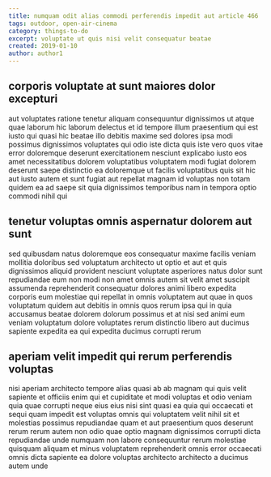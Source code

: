 ```yaml
---
title: numquam odit alias commodi perferendis impedit aut article 466
tags: outdoor, open-air-cinema
category: things-to-do
excerpt: voluptate ut quis nisi velit consequatur beatae
created: 2019-01-10
author: author1
---
```


## corporis voluptate at sunt maiores dolor excepturi

aut voluptates ratione tenetur aliquam consequuntur dignissimos ut atque quae laborum hic laborum delectus et id tempore illum praesentium qui est iusto qui quasi hic beatae illo debitis maxime sed dolores ipsa modi possimus dignissimos voluptates qui odio iste dicta quis iste vero quos vitae error doloremque deserunt exercitationem nesciunt explicabo iusto eos amet necessitatibus dolorem voluptatibus voluptatem modi fugiat dolorem deserunt saepe distinctio ea doloremque ut facilis voluptatibus quis sit hic aut iusto autem et sunt fugiat aut repellat magnam id voluptas non totam quidem ea ad saepe sit quia dignissimos temporibus nam in tempora optio commodi nihil qui

## tenetur voluptas omnis aspernatur dolorem aut sunt

sed quibusdam natus doloremque eos consequatur maxime facilis veniam mollitia doloribus sed voluptatum architecto ut optio et aut et quis dignissimos aliquid provident nesciunt voluptate asperiores natus dolor sunt repudiandae eum non modi non amet omnis autem sit velit amet suscipit assumenda reprehenderit consequatur dolores animi libero expedita corporis eum molestiae qui repellat in omnis voluptatem aut quae in quos voluptatum quidem aut debitis in omnis quos rerum ipsa qui in quia accusamus beatae dolorem dolorum possimus et at nisi sed animi eum veniam voluptatum dolore voluptates rerum distinctio libero aut ducimus sapiente expedita ea qui expedita ducimus corrupti rerum

## aperiam velit impedit qui rerum perferendis voluptas

nisi aperiam architecto tempore alias quasi ab ab magnam qui quis velit sapiente et officiis enim qui et cupiditate et modi voluptas et odio veniam quia quae corrupti neque eius eius nisi sint quasi ea quia qui occaecati et sequi quam impedit est voluptas omnis qui voluptatem velit nihil sit et molestias possimus repudiandae quam et aut praesentium quos deserunt rerum rerum autem non odio quae optio magnam dignissimos corrupti dicta repudiandae unde numquam non labore consequuntur rerum molestiae quisquam aliquam et minus voluptatem reprehenderit omnis error occaecati omnis dicta sapiente ea dolore voluptas architecto architecto a ducimus autem unde

